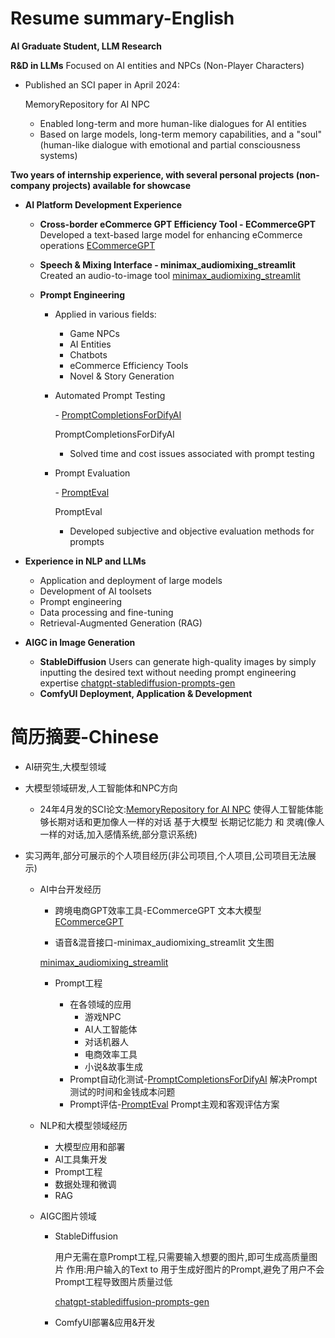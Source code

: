 # Resume summary-English
**AI Graduate Student, LLM Research**

**R&D in LLMs**
Focused on AI entities and NPCs (Non-Player Characters)

- Published an SCI paper in April 2024: 

  MemoryRepository for AI NPC

  - Enabled long-term and more human-like dialogues for AI entities
  - Based on large models, long-term memory capabilities, and a "soul" (human-like dialogue with emotional and partial consciousness systems)

**Two years of internship experience, with several personal projects (non-company projects) available for showcase**

- **AI Platform Development Experience**

  - **Cross-border eCommerce GPT Efficiency Tool - ECommerceGPT**
    Developed a text-based large model for enhancing eCommerce operations
    [ECommerceGPT](https://github.com/Formyselfonly/ECommerceGPT)

  - **Speech & Mixing Interface - minimax_audiomixing_streamlit**
    Created an audio-to-image tool
    [minimax_audiomixing_streamlit](https://github.com/Formyselfonly/minimax_audiomixing_streamlit)

  - **Prompt Engineering**

    - Applied in various fields:

      - Game NPCs
      - AI Entities
      - Chatbots
      - eCommerce Efficiency Tools
      - Novel & Story Generation

    - Automated Prompt Testing

       \- [PromptCompletionsForDifyAI](https://github.com/Formyselfonly/PromptCompletionsForDifyAI)

      PromptCompletionsForDifyAI

      - Solved time and cost issues associated with prompt testing

    - Prompt Evaluation

       \- [PromptEval](https://github.com/Formyselfonly/PromptEval)

      PromptEval

      - Developed subjective and objective evaluation methods for prompts

- **Experience in NLP and LLMs**

  - Application and deployment of large models
  - Development of AI toolsets
  - Prompt engineering
  - Data processing and fine-tuning
  - Retrieval-Augmented Generation (RAG)

- **AIGC in Image Generation**

  - **StableDiffusion**
    Users can generate high-quality images by simply inputting the desired text without needing prompt engineering expertise
    [chatgpt-stablediffusion-prompts-gen](https://github.com/Formyselfonly/chatgpt-stablediffusion-prompts-gen)
  - **ComfyUI Deployment, Application & Development**





# 简历摘要-Chinese

- AI研究生,大模型领域

- 大模型领域研发,人工智能体和NPC方向

  - 24年4月发的SCI论文:[MemoryRepository for AI NPC](https://ieeexplore.ieee.org/document/10508558)
    使得人工智能体能够长期对话和更加像人一样的对话
    基于大模型 长期记忆能力 和 灵魂(像人一样的对话,加入感情系统,部分意识系统)

- 实习两年,部分可展示的个人项目经历(非公司项目,个人项目,公司项目无法展示)

  - AI中台开发经历

    - 跨境电商GPT效率工具-ECommerceGPT    文本大模型
      [ECommerceGPT](https://github.com/Formyselfonly/ECommerceGPT)

    -  语音&混音接口-minimax_audiomixing_streamlit   文生图

      [minimax_audiomixing_streamlit](https://github.com/Formyselfonly/minimax_audiomixing_streamlit)

    - Prompt工程

      - 在各领域的应用
        - 游戏NPC
        - AI人工智能体
        - 对话机器人
        - 电商效率工具
        - 小说&故事生成
      - Prompt自动化测试-[PromptCompletionsForDifyAI](https://github.com/Formyselfonly/PromptCompletionsForDifyAI)
        解决Prompt测试的时间和金钱成本问题
      - Prompt评估-[PromptEval](https://github.com/Formyselfonly/PromptEval)
        Prompt主观和客观评估方案

  - NLP和大模型领域经历

    - 大模型应用和部署
    - AI工具集开发
    - Prompt工程
    - 数据处理和微调
    - RAG

  - AIGC图片领域

    - StableDiffusion

      用户无需在意Prompt工程,只需要输入想要的图片,即可生成高质量图片
      作用:用户输入的Text to 用于生成好图片的Prompt,避免了用户不会Prompt工程导致图片质量过低

      [chatgpt-stablediffusion-prompts-gen](https://github.com/Formyselfonly/chatgpt-stablediffusion-prompts-gen)

    - ComfyUI部署&应用&开发